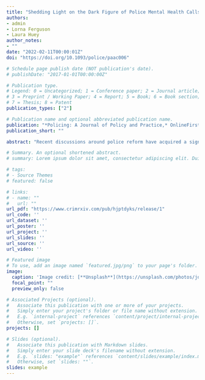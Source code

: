 ```yaml
---
title: "Shedding Light on the Dark Figure of Police Mental Health Calls for Service"
authors:
- admin
- Lorna Ferguson
- Laura Huey
author_notes:
- ""
date: "2022-02-11T00:00:01Z"
doi: "https://doi.org/10.1093/police/paac006"

# Schedule page publish date (NOT publication's date).
# publishDate: "2017-01-01T00:00:00Z"

# Publication type.
# Legend: 0 = Uncategorized; 1 = Conference paper; 2 = Journal article;
# 3 = Preprint / Working Paper; 4 = Report; 5 = Book; 6 = Book section;
# 7 = Thesis; 8 = Patent
publication_types: ["2"]

# Publication name and optional abbreviated publication name.
publication: "*Policing: A Journal of Policy and Practice,* OnlineFirst"
publication_short: ""

abstract: "Recent discussions around police reform have acquired a significant degree of traction. Within these discussions have been calls to remove the police as primary responders to calls involving persons with perceived mental illness (PwPMI). While previous research shows that ~1% of all calls for service involve PwPMI, limitations around police data recording practices likely mask the true proportion of PwPMI within and across calls for service. Accordingly, following manual review and text search of qualitative data appended to all calls for service made to a Canadian police service in 2019, we sought to: (1) identify the true proportion of calls for police service that involve PwPMI; and (2) predict the extent to which PwPMI are involved within and across different call classifications. Our findings reveal that while the ‘Mental Health’ call classification only comprised 0.9% (n = 397) of calls for service, PwPMI were in fact involved in 10.8% (n = 4,646) of calls. Further, logistic regression models reveal that PwPMI are more likely to be involved in certain call classifications relative to others. Implications for police practice and reform are discussed."

# Summary. An optional shortened abstract.
# summary: Lorem ipsum dolor sit amet, consectetur adipiscing elit. Duis posuere tellus ac convallis placerat. Proin tincidunt magna sed ex sollicitudin condimentum.

# tags:
# - Source Themes
# featured: false

# links:
# - name: ""
#   url: ""
url_pdf: "https://www.crimrxiv.com/pub/hjptdyks/release/1" 
url_code: ''
url_dataset: ''
url_poster: ''
url_project: ''
url_slides: ''
url_source: ''
url_video: ''

# Featured image
# To use, add an image named `featured.jpg/png` to your page's folder. 
image:
  caption: 'Image credit: [**Unsplash**](https://unsplash.com/photos/jdD8gXaTZsc)'
  focal_point: ""
  preview_only: false

# Associated Projects (optional).
#   Associate this publication with one or more of your projects.
#   Simply enter your project's folder or file name without extension.
#   E.g. `internal-project` references `content/project/internal-project/index.md`.
#   Otherwise, set `projects: []`.
projects: []

# Slides (optional).
#   Associate this publication with Markdown slides.
#   Simply enter your slide deck's filename without extension.
#   E.g. `slides: "example"` references `content/slides/example/index.md`.
#   Otherwise, set `slides: ""`.
slides: example
---
```

